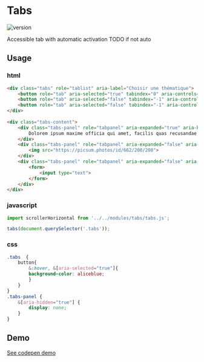 
# Tabs

![version](https://img.shields.io/github/manifest-json/v/Natjo/tabs)  

Accessible tab with automatic activation 
TODO if not auto
## Usage

### html
```html
<div class="tabs" role="tablist" aria-label="Choisir une thématique">
    <button role="tab" aria-selected="true" tabindex="0" aria-controls="panel-1" id="tab-1">Tab 1</button>
    <button role="tab" aria-selected="false" tabindex="-1" aria-controls="panel-2" id="tab-2">Tab 2</button>
    <button role="tab" aria-selected="false" tabindex="-1" aria-controls="panel-3" id="tab-3">Tab 3</button>
</div>
		
<div class="tabs-content">
    <div class="tabs-panel" role="tabpanel" aria-expanded="true" aria-hidden="false" id="panel-1" aria-labelledby="tab-1">
        Dolorem ipsum maxime officia qui amet, facilis quas recusandae soluta deleniti incidunt iure cum eum, tempore quo repudiandae atque quasi sed! <a href="">lorem link</a> Perferendis, reiciendis placeat similique iusto in veniam exercitationem sapiente labore perspiciatis rem, amet quae doloremque eligendi molestiae dolore
    </div>
    <div class="tabs-panel" role="tabpanel" aria-expanded="false" aria-hidden="true" id="panel-2" aria-labelledby="tab-2">
        <img src="https://picsum.photos/id/662/200/200">
    </div>
    <div class="tabs-panel" role="tabpanel" aria-expanded="false" aria-hidden="true" id="panel-3" aria-labelledby="tab-3">
        <form>
            <input type="text">
        </form>
    </div>
</div>
```

### javascript
```javascript
import scrollerHorizontal from '../../modules/tabs/tabs.js';

tabs(document.querySelector('.tabs'));
```

### css
```css
.tabs  {
    button{
        &:hover, &[aria-selected="true"]{
        background-color: aliceblue;
        }
    }
}
.tabs-panel {
    &[aria-hidden="true"] {
        display: none;
    }
}
```

## Demo
[See codepen demo](https://codepen.io/natjo/pen/yLaXMLM?editors=0010)
